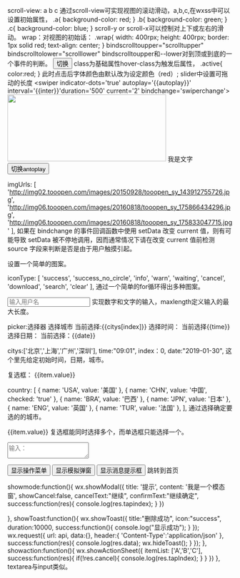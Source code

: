 scroll-view:
<scroll-view class="wrap" bindscrolltoupper="scrolltupper" bindscrolltolower="scrolllower" upper-threshold="100" lower-threshold="50" scroll-into-view="{{location}}" scroll-y="true" scroll="true">
  <view id="a" class='a'>a</view>
  <view id="b" class='b'>b</view>
  <view id="c" class='c'>c</view>
</scroll-view>
通过scroll-view可实现视图的滚动滑动，a,b,c,在wxss中可以设置初始属性，
.a{
  background-color: red;
}
.b{
  background-color: green;
}
.c{
  background-color: blue;
}
scroll-y or scroll-x可以控制对上下或左右的滑动。
wrap：对视图的初始话：
.wrap{
  width: 400rpx;
  height: 400rpx;
  border: 1px solid red;
  text-align: center;
}
bindscrolltoupper="scrolltupper" bindscrolltolower="scrolllower"
bindscrolltoupper和--lower对到顶或到底的一个事件的判断。
<button  hover-class="active" bindtap='tapq'>切换</button>
class为基础属性hover-class为触发后属性，
.active{
  color:red;
}
此时点击后字体颜色由默认改为设定颜色（red）;
<slider bindchange='interview' show-value min='2000' max='5000'></slider>
slider中设置可拖动的长度
<swiper indicator-dots='true' autoplay='{{autoplay}}' interval='{{inter}}'duration='500' current='2'
bindchange='swiperchange'>
  <block>
  <swiper-item wx:for="{{imgUrls}}">
    <image src='{{item}}' width="355" height="150"></image>
    我是文字
  </swiper-item>
  </block>
</swiper>
<slider bindchange='interview' show-value min='2000' max='5000'></slider>
<button bindtap='changeanto'>切换antoplay</button>



imgUrls: [
      'http://img02.tooopen.com/images/20150928/tooopen_sy_143912755726.jpg',
      'http://img06.tooopen.com/images/20160818/tooopen_sy_175866434296.jpg',
      'http://img06.tooopen.com/images/20160818/tooopen_sy_175833047715.jpg'
    ],
如果在 bindchange 的事件回调函数中使用 setData 改变 current 值，则有可能导致 setData 被不停地调用，因而通常情况下请在改变 current 值前检测 source 字段来判断是否是由于用户触摸引起。


<icon type='success' size='50' color='green'></icon>
设置一个简单的图案。
<view wx:for="{{iconType}}">
  <block >
    <icon type='{{item}}' size='40'></icon>
  </block>
</view>

iconType: [
      'success', 'success_no_circle', 'info', 'warn', 'waiting', 'cancel', 'download', 'search', 'clear'
    ],
通过一个简单的for循环得出多种图案。

<input placeholder="输入用户名" placeholder-class='outher-placeholder' maxlength='10' auto-focus='true' bindinput='inputFn' bindfocus='focusFn'></input>
实现数字和文字的输入，maxlength定义输入的最大长度。

picker:选择器
<view class='settion'>选择城市</view>
<picker bindchange='bindpickerchange' value='{{index}}' range='{{citys}}'>
  <view>当前选择:{{citys[index]}}</view>
</picker>
<view class='settion'>选择时间：</view>
<picker value="{{time}}" start="09:01" end="21:01" mode="time" bindchange='bindtimechange'>
  <view>当前选择{{time}}</view>
</picker>
<view class='settion'>选择日期：</view>
<picker mode="date" value='{{date}}' start="2019-01-30" end='2020-10-21' bindchange='binddatachange'>
  <view>当前选择：{{date}}</view>
</picker>

citys:['北京','上海','广州','深圳'],
time:"09:01",
index：0,
date:"2019-01-30",
这个里先给定初始时间，日期，城市。

复选框：
<checkbox-group bindchange="checkChange">
    <label class="checkbox" wx:for="{{country}}">
      <checkbox value="{{item.name}}" checked="{{item.checked}}">{{item.value}}</checkbox>
    </label>
</checkbox-group>

country: [
      { name: 'USA', value: '美国' },
      { name: 'CHN', value: '中国', checked: 'true' },
      { name: 'BRA', value: '巴西' },
      { name: 'JPN', value: '日本' },
      { name: 'ENG', value: '英国' },
      { name: 'TUR', value: '法国' },
    ],
通过选择确定要选的的城市。

<!--单选框-->
<radio-group bindchange='bindradiochange'>
  <label class="checkbox" wx:for="{{country}}">
      <checkbox value="{{item.name}}" checked="{{item.checked}}">{{item.value}}</checkbox>
  </label>
</radio-group>
复选框能同时选择多个，而单选框只能选择一个。

<!--滑动选择器-->
<slider show-value='true' min='0' max='100' step='5' bindchange='bindradiochange' value='10'></slider>
<!--开关选择器-->
<switch  class='switch' checked='true' type='checkbox' bindchange='bindswitchchange'></switch>
<!--多行文本-->
<textarea class='textarea' placeholder='输入：' placeholder-class='textareaholder'auto-height='true' bindlinechange='bindtextlinechange'></textarea>
<button bindtap='showaction'>显示操作菜单</button>
<button bindtap='showmode'>显示模拟弹窗</button>
<button bindtap='showToast'>显示消息提示框</button>
<navigator url='../test/test' >跳转到首页</navigator>

showmode:function(){
    wx.showModal({
      title: '提示',
      content: '我是一个模态窗',
      showCancel:false,
      cancelText:"继续",
      confirmText:"继续确定",
      success:function(res){
        console.log(res.tapindex);
      }
    })

  },
  showToast:function(){
    wx.showToast({
      title:"删除成功",
      icon:"success",
      duration:10000,
      success:function(){
        console.log("显示成功");
      }
    });
   wx.request({
     url: api,
     data:{},
     header:{
       'Content-Type':'application/json'
     },
     success:function(res){
       console.log(res.data);
       wx.hideToast();
     }
   });
  },
  showaction:function(){
    wx.showActionSheet({
      itemList: ['A','B','C'],
      success:function(res){
        if(!res.cancel){
          console.log(res.tapIndex);
        }
      }
    })
  },
textarea与input类似。
